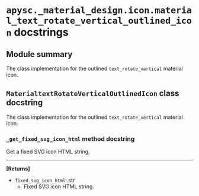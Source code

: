 # `apysc._material_design.icon.material_text_rotate_vertical_outlined_icon` docstrings

## Module summary

The class implementation for the outlined `text_rotate_vertical` material icon.

## `MaterialtextRotateVerticalOutlinedIcon` class docstring

The class implementation for the outlined `text_rotate_vertical` material icon.

### `_get_fixed_svg_icon_html` method docstring

Get a fixed SVG icon HTML string.<hr>

**[Returns]**

- `fixed_svg_icon_html`: str
  - Fixed SVG icon HTML string.